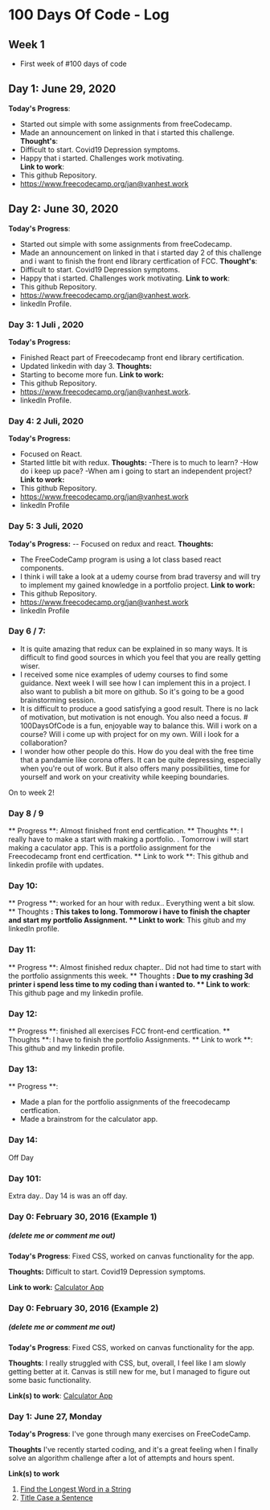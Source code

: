 # 100 Days Of Code - Log

## Week 1
- First week of #100 days of code

## Day 1: June 29, 2020
**Today's Progress**:
- Started out simple with some assignments from freeCodecamp. 
- Made an announcement on linked in that i started this challenge. 
**Thought's**:
- Difficult to start. Covid19 Depression symptoms.
- Happy that i started. Challenges work motivating.   
**Link to work**: 
- This github Repository. 
- https://www.freecodecamp.org/jan@vanhest.work
## Day 2: June 30, 2020
**Today's Progress**:
- Started out simple with some assignments from freeCodecamp.
- Made an announcement on linked in that i started day 2 of this  challenge and i want to finish the front end library certfication of FCC.
**Thought's**:
- Difficult to start. Covid19 Depression symptoms.
- Happy that i started. Challenges work motivating.
**Link to work**:
- This github Repository.
- https://www.freecodecamp.org/jan@vanhest.work.
- linkedIn Profile.
### Day 3: 1 Juli , 2020
**Today's Progress:**
- Finished React part of Freecodecamp front end library certification. 
- Updated linkedin with day 3. 
**Thoughts:** 
- Starting to become more fun. 
**Link to work:**
- This github Repository.
- https://www.freecodecamp.org/jan@vanhest.work.
- linkedIn Profile.
### Day 4: 2 Juli, 2020
**Today's Progress:**
- Focused on React.
- Started little bit with redux. 
**Thoughts:**
-There is to much to learn? 
-How do i keep up pace? 
-When am i going to start an independent project? 
**Link to work:**
- This github Repository.
- https://www.freecodecamp.org/jan@vanhest.work
- linkedIn Profile
### Day 5: 3 Juli, 2020
**Today's Progress:**
-- Focused on redux and react. 
**Thoughts:**
- The FreeCodeCamp program is using a lot class based react components. 
- I think i will take a look at a udemy course from brad traversy and will try to implement my gained knowledge in a portfolio project. 
**Link to work:**
- This github Repository.
- https://www.freecodecamp.org/jan@vanhest.work
- linkedIn Profile
### Day 6 / 7: 
- It is quite amazing that redux can be explained in so many ways. It is difficult to find good sources in which you feel that you are really getting wiser.
- I received some nice examples of udemy courses to find some guidance. Next week I will see how I can implement this in a project. I also want to publish a bit more on github. So it's going to be a good brainstorming session.
- It is difficult to produce a good satisfying a good result. There is no lack of motivation, but motivation is not enough. You also need a focus. # 100DaysOfCode is a fun, enjoyable way to balance this. Will i work on a course? Will i come up with project for on my own. Will i look for a collaboration?
- I wonder how other people do this. How do you deal with the free time that a pandamie like corona offers. It can be quite depressing, especially when you're out of work. But it also offers many possibilities, time for yourself and work on your creativity while keeping boundaries.

On to week 2!
### Day 8 / 9
** Progress **: Almost finished front end certfication. 
** Thoughts **: I really have to make a start with making a portfolio. . Tomorrow i will start making a caculator app. This is a portfolio assignment for the Freecodecamp front end certfication. 
** Link to work **: This github and linkedin profile with updates. 
### Day 10: 
** Progress **: worked for an hour with redux.. Everything went a bit slow. 
** Thoughts **: This takes to long. Tommorow i have to finish the chapter and start my portfolio Assignment. 
** Linkt to work**: This gitub and my linkedIn profile. 
### Day 11: 
** Progress **: Almost finished redux chapter.. Did not had time to start with the portfolio assignments this week. 
** Thoughts **: Due to my crashing 3d printer i spend less time to my coding than i wanted to. 
** Link to work**: This github page and my linkedin profile. 
### Day 12: 
** Progress **: finished all exercises FCC front-end certfication. 
** Thoughts **: I have to finish the portfolio Assignments. 
** Link to work **: This github and my linkedin profile. 
### Day 13: 
** Progress **: 
- Made a plan for the portfolio assignments of the freecodecamp certfication. 
- Made a brainstrom for the calculator app. 
### Day 14: 
Off Day 

### Day 101: 
Extra day.. Day 14 is was an off day. 
### Day 0: February 30, 2016 (Example 1)
##### (delete me or comment me out)

**Today's Progress**: Fixed CSS, worked on canvas functionality for the app.

**Thoughts:** Difficult to start. Covid19 Depression symptoms. 

**Link to work:** [Calculator App](http://www.example.com)

### Day 0: February 30, 2016 (Example 2)
##### (delete me or comment me out)

**Today's Progress**: Fixed CSS, worked on canvas functionality for the app.

**Thoughts**: I really struggled with CSS, but, overall, I feel like I am slowly getting better at it. Canvas is still new for me, but I managed to figure out some basic functionality.

**Link(s) to work**: [Calculator App](http://www.example.com)


### Day 1: June 27, Monday

**Today's Progress**: I've gone through many exercises on FreeCodeCamp.

**Thoughts** I've recently started coding, and it's a great feeling when I finally solve an algorithm challenge after a lot of attempts and hours spent.

**Link(s) to work**
1. [Find the Longest Word in a String](https://www.freecodecamp.com/challenges/find-the-longest-word-in-a-string)
2. [Title Case a Sentence](https://www.freecodecamp.com/challenges/title-case-a-sentence)
